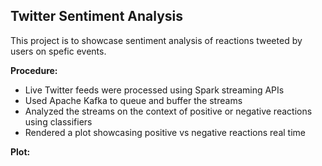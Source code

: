 ## Twitter Sentiment Analysis

This project is to showcase sentiment analysis of reactions tweeted by users on spefic events.  

**Procedure:**
* Live Twitter feeds were processed using Spark streaming APIs 
* Used Apache Kafka to queue and buffer the streams
* Analyzed the streams on the context of positive or negative reactions using classifiers
* Rendered a plot showcasing positive vs negative reactions real time

**Plot:**
